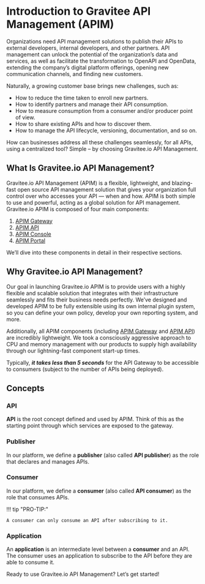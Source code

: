 # Introduction to Gravitee API Management (APIM)

Organizations need API management solutions to publish their APIs to external developers, internal developers, and other partners. API management can unlock the potential of the organization’s data and services, as well as facilitate the transformation to OpenAPI and OpenData, extending the company’s digital platform offerings, opening new communication channels, and finding new customers.

Naturally, a growing customer base brings new challenges, such as:

* How to reduce the time taken to enroll new partners.
* How to identify partners and manage their API consumption.
* How to measure consumption from a consumer and/or producer point of view.
* How to share existing APIs and how to discover them.
* How to manage the API lifecycle, versioning, documentation, and so on.

How can businesses address all these challenges seamlessly, for all APIs, using a centralized tool? Simple – by choosing Gravitee.io API Management.

## What Is Gravitee.io API Management?

Gravitee.io API Management (APIM) is a flexible, lightweight, and blazing-fast open source API management solution that gives your organization full control over who accesses your API — when and how. APIM is both simple to use and powerful, acting as a global solution for API management. Gravitee.io APIM is composed of four main components:

1. [APIM Gateway](introduction-to-gravitee-api-management-apim.md#apim-gateway)
2. [APIM API](introduction-to-gravitee-api-management-apim.md#apim-api)
3. [APIM Console](introduction-to-gravitee-api-management-apim.md#apim-console)
4. [APIM Portal](introduction-to-gravitee-api-management-apim.md#apim-portal)

We’ll dive into these components in detail in their respective sections.

## Why Gravitee.io API Management?

Our goal in launching Gravitee.io APIM is to provide users with a highly flexible and scalable solution that integrates with their infrastructure seamlessly and fits their business needs perfectly. We’ve designed and developed APIM to be fully extensible using its own internal plugin system, so you can define your own policy, develop your own reporting system, and more.

Additionally, all APIM components (including [APIM Gateway](introduction-to-gravitee-api-management-apim.md#apim-gateway) and [APIM API](introduction-to-gravitee-api-management-apim.md#apim-api)) are incredibly lightweight. We took a consciously aggressive approach to CPU and memory management with our products to supply high availability through our lightning-fast component start-up times.

Typically, _**it takes less than 5 seconds**_ for the API Gateway to be accessible to consumers (subject to the number of APIs being deployed).

## Concepts

### API

**API** is the root concept defined and used by APIM. Think of this as the starting point through which services are exposed to the gateway.

### Publisher

In our platform, we define a **publisher** (also called **API publisher**) as the role that declares and manages APIs.

### Consumer

In our platform, we define a **consumer** (also called **API consumer**) as the role that consumes APIs.

!!! tip "PRO-TIP:"

```
A consumer can only consume an API after subscribing to it.
```

### Application

An **application** is an intermediate level between a **consumer** and an API. The consumer uses an application to subscribe to the API before they are able to consume it.

Ready to use Gravitee.io API Management? Let’s get started!
